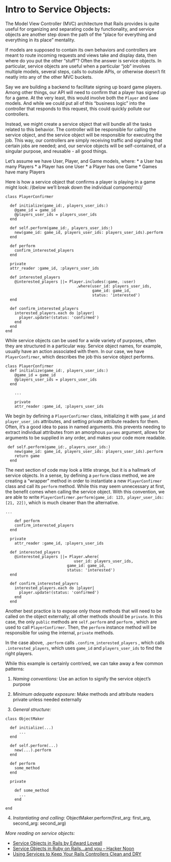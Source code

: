 # Intro to Service Objects:
The Model View Controller (MVC) architecture that Rails provides is quite useful for organizing and separating code by functionality, and service objects are another step down the path of the “place for everything and everything in its place” mentality.

If models are supposed to contain its own behaviors and controllers are meant to route incoming requests and views take and display data, then where do you put the other “stuff”? Often the answer is service objects. In particular, service objects are useful when a particular “job” involves multiple models, several steps, calls to outside APIs, or otherwise doesn’t fit neatly into any of the other MVC buckets.

Say we are building a backend to facilitate signing up board game players. Among other things, our API will need to confirm that a player has signed up for a game. At the very least, this would involve both the `Player` and `Game` models. And while we could put all of this “business logic” into the controller that responds to this request, this could quickly pollute our controllers.

Instead, we might create a service object that will bundle all the tasks related to this behavior. The controller will be responsible for calling the service object, and the service object will be responsible for executing the job. This way, our controllers are simply receiving traffic and signaling that certain jobs are needed; and, our service objects will be self-contained, of a singular purpose, and reusable - all good things.

Let’s assume we have User, Player, and Game models, where:
	* a User has many Players
	* a Player has one User
	* a Player has one Game
	* Games have many Players

Here is how a service object that confirms a player is playing in a game might look:
/(below we’ll break down the individual components)/

```
class PlayerConfirmer

  def initialize(game_id:, players_user_ids:)
    @game_id = game_id
    @players_user_ids = players_user_ids
  end

  def self.perform(game_id:, players_user_ids:)
    new(game_id: game_id, players_user_ids: players_user_ids).perform
  end

  def perform
    confirm_interested_players
  end

  private
  attr_reader :game_id, :players_user_ids

  def interested_players
    @interested_players ||= Player.includes(:game, :user)
                               .where(user_id: players_user_ids,
                                      game_id: game_id,
                                      status: 'interested')
  end

  def confirm_interested_players
    interested_players.each do |player|
      player.update!(status: 'confirmed')
    end
  end
end
```

While service objects can be used for a wide variety of purposes, often they  are structured in a particular way. Service object names, for example, usually have an action associated with them. In our case, we have `PlayerConfirmer`, which describes the job this service object performs.

```
class PlayerConfirmer
  def initialize(game_id:, players_user_ids:)
    @game_id = game_id
    @players_user_ids = players_user_ids
  end

	...

	private
	attr_reader :game_id, :players_user_ids

```

We begin by defining a `PlayerConfirmer` class, initializing it with `game_id` and `player_user_ids` attributes, and setting private attribute readers for them.  Often, it’s a good idea to pass in named arguments. this prevents needing to extract individual attributes from an amorphous `params`  argument, allows for arguments to be supplied in any order, and makes your code more readable.

```
 def self.perform(game_id:, players_user_ids:)
    new(game_id: game_id, players_user_ids: players_user_ids).perform
    return game
  end
```

The next section of code may look a little strange, but it is a hallmark of service objects. In a sense, by defining a `perform` class method, we are creating a “wrapper” method in order to instantiate a new `PlayerConfirmer` class and call its `perform`  method. While this may seem unnecessary at first, the benefit comes when calling the service object. With this convention, we are able to write `PlayerConfirmer.perform(game_id: 123, player_user_ids: [21, 22])`, which is much cleaner than the alternative.

```
...

	def perform
    confirm_interested_players
  end

  private
	attr_reader :game_id, :players_user_ids

  def interested_players
    @interested_players ||= Player.where(
							  user_id: players_user_ids,
                           game_id: game_id,
                           status: 'interested')
  end

  def confirm_interested_players
    interested_players.each do |player|
      player.update!(status: 'confirmed')
    end
  end
```

Another best practice is to expose only those methods that will need to be called on the object externally; all other methods should be `private`. In this case, the only `public` methods are `self.perform` and `perform` , which are used to call `PlayerConfirmer`. Then, the `perform` instance method will be responsible for using the internal, `private` methods.

In the case above, `.perform`  calls `.confirm_interested_players` , which calls `.interested_players`, which uses `game_id` and `players_user_ids` to find the right players.

While this example is certainly contrived, we can take away a few common patterns:

1. *Naming conventions:* Use an action to signify the service object’s purpose

2. *Minimum adequate exposure:* Make methods and attribute readers private unless needed externally

3. *General structure:*
```
class ObjectMaker

  def initialize(...)
	  ...
  end

  def self.perform(...)
    new(...).perform
  end

  def perform
    some_method
  end

  private

	def some_method
	  ...
	end

end
```

4. *Instantiating and calling:* ObjectMaker.perform(first_arg: first_arg, second_arg: second_arg)

*More reading on service objects:*
  * [Service Objects in Rails by Edward Loveall](https://blog.edwardloveall.com/service-objects-in-rails)
  * [Service Objects in Ruby on Rails…and you – Hacker Noon](https://hackernoon.com/service-objects-in-ruby-on-rails-and-you-79ca8a1c946e)
  * [Using Services to Keep Your Rails Controllers Clean and DRY](http://www.engineyard.com/blog/keeping-your-rails-controllers-dry-with-services)
